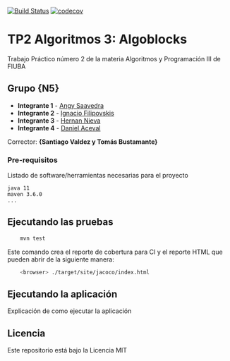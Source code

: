 [![Build Status](https://travis-ci.org/angysaavedrafiuba/algoblocks.svg?branch=integracionTravis)](https://travis-ci.org/angysaavedrafiuba/algoblocks) [![codecov](https://codecov.io/gh/angysaavedrafiuba/algoblocks/branch/integracionTravis/graph/badge.svg)](https://codecov.io/gh/angysaavedrafiuba/algoblocks)



# TP2 Algoritmos 3: Algoblocks

Trabajo Práctico número 2 de la materia Algoritmos y Programación III de FIUBA

## Grupo {N5}

* **Integrante 1** - [Angy Saavedra](https://github.com/angysaavedrafiuba)
* **Integrante 2** - [Ignacio Filipovskis](https://github.com/Nacho-Fili)
* **Integrante 3** - [Hernan Nieva](https://github.com/hernanrnieva)
* **Integrante 4** - [Daniel Aceval](https://github.com/Daceval)

Corrector: **{Santiago Valdez y Tomás Bustamante}**

### Pre-requisitos

Listado de software/herramientas necesarias para el proyecto

```
java 11
maven 3.6.0
...
```

## Ejecutando las pruebas

```bash
    mvn test
```

Este comando crea el reporte de cobertura para CI y el reporte HTML que pueden abrir de la siguiente manera:

```bash
    <browser> ./target/site/jacoco/index.html
```

## Ejecutando la aplicación

Explicación de como ejecutar la aplicación

## Licencia

Este repositorio está bajo la Licencia MIT
